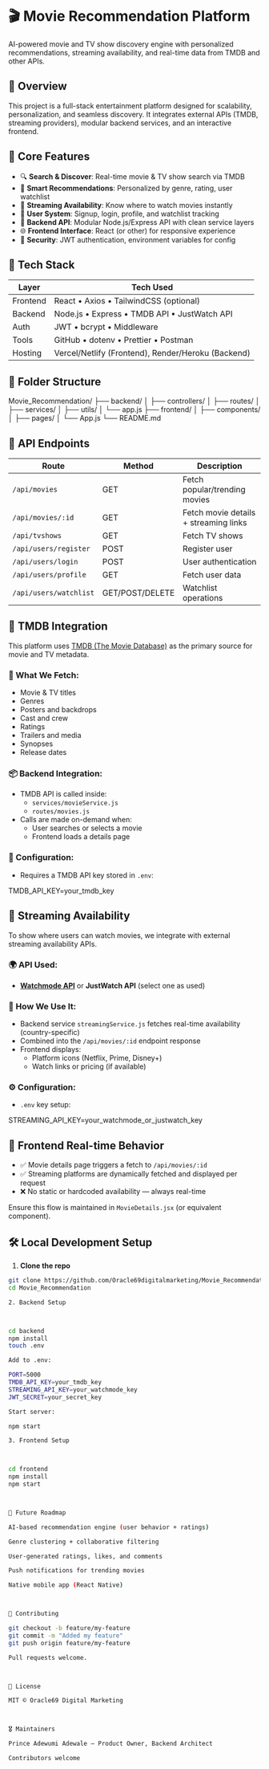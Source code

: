 # 🎬 Movie Recommendation Platform

AI-powered movie and TV show discovery engine with personalized recommendations, streaming availability, and real-time data from TMDB and other APIs.



## 🚀 Overview

This project is a full-stack entertainment platform designed for scalability, personalization, and seamless discovery. It integrates external APIs (TMDB, streaming providers), modular backend services, and an interactive frontend.



## 🎯 Core Features

- 🔍 **Search & Discover**: Real-time movie & TV show search via TMDB
- 🧠 **Smart Recommendations**: Personalized by genre, rating, user watchlist
- 📍 **Streaming Availability**: Know where to watch movies instantly
- 🧾 **User System**: Signup, login, profile, and watchlist tracking
- 💾 **Backend API**: Modular Node.js/Express API with clean service layers
- 🌐 **Frontend Interface**: React (or other) for responsive experience
- 🔐 **Security**: JWT authentication, environment variables for config



## 🧱 Tech Stack

| Layer     | Tech Used                                      |
|-----------|------------------------------------------------|
| Frontend  | React • Axios • TailwindCSS (optional)         |
| Backend   | Node.js • Express • TMDB API • JustWatch API   |
| Auth      | JWT • bcrypt • Middleware                      |
| Tools     | GitHub • dotenv • Prettier • Postman           |
| Hosting   | Vercel/Netlify (Frontend), Render/Heroku (Backend) |



## 📁 Folder Structure

Movie_Recommendation/ ├── backend/ │   ├── controllers/ │   ├── routes/ │   ├── services/ │   ├── utils/ │   └── app.js ├── frontend/ │   ├── components/ │   ├── pages/ │   └── App.js └── README.md



## 🔌 API Endpoints

| Route                      | Method | Description                            |
|----------------------------|--------|----------------------------------------|
| `/api/movies`              | GET    | Fetch popular/trending movies          |
| `/api/movies/:id`          | GET    | Fetch movie details + streaming links  |
| `/api/tvshows`             | GET    | Fetch TV shows                         |
| `/api/users/register`      | POST   | Register user                          |
| `/api/users/login`         | POST   | User authentication                    |
| `/api/users/profile`       | GET    | Fetch user data                        |
| `/api/users/watchlist`     | GET/POST/DELETE | Watchlist operations         |



## 🎥 TMDB Integration

This platform uses [TMDB (The Movie Database)](https://www.themoviedb.org/documentation/api) as the primary source for movie and TV metadata.

### 🔄 What We Fetch:
- Movie & TV titles
- Genres
- Posters and backdrops
- Cast and crew
- Ratings
- Trailers and media
- Synopses
- Release dates

### 📦 Backend Integration:
- TMDB API is called inside:
  - `services/movieService.js`
  - `routes/movies.js`
- Calls are made on-demand when:
  - User searches or selects a movie
  - Frontend loads a details page

### 🔐 Configuration:
- Requires a TMDB API key stored in `.env`:

TMDB_API_KEY=your_tmdb_key



## 📡 Streaming Availability

To show where users can watch movies, we integrate with external streaming availability APIs.

### 🌍 API Used:
- **[Watchmode API](https://www.watchmode.com/)** or **JustWatch API** (select one as used)

### 🔄 How We Use It:
- Backend service `streamingService.js` fetches real-time availability (country-specific)
- Combined into the `/api/movies/:id` endpoint response
- Frontend displays:
  - Platform icons (Netflix, Prime, Disney+)
  - Watch links or pricing (if available)

### ⚙️ Configuration:
- `.env` key setup:

STREAMING_API_KEY=your_watchmode_or_justwatch_key



## 🧪 Frontend Real-time Behavior

- ✅ Movie details page triggers a fetch to `/api/movies/:id`
- ✅ Streaming platforms are dynamically fetched and displayed per request
- ❌ No static or hardcoded availability — always real-time

Ensure this flow is maintained in `MovieDetails.jsx` (or equivalent component).



## 🛠️ Local Development Setup

1. **Clone the repo**

```bash
git clone https://github.com/Oracle69digitalmarketing/Movie_Recommendation.git
cd Movie_Recommendation

2. Backend Setup



cd backend
npm install
touch .env

Add to .env:

PORT=5000
TMDB_API_KEY=your_tmdb_key
STREAMING_API_KEY=your_watchmode_key
JWT_SECRET=your_secret_key

Start server:

npm start

3. Frontend Setup



cd frontend
npm install
npm start



🔮 Future Roadmap

AI-based recommendation engine (user behavior + ratings)

Genre clustering + collaborative filtering

User-generated ratings, likes, and comments

Push notifications for trending movies

Native mobile app (React Native)



🤝 Contributing

git checkout -b feature/my-feature
git commit -m "Added my feature"
git push origin feature/my-feature

Pull requests welcome.



📜 License

MIT © Oracle69 Digital Marketing



🎖️ Maintainers

Prince Adewumi Adewale — Product Owner, Backend Architect

Contributors welcome
